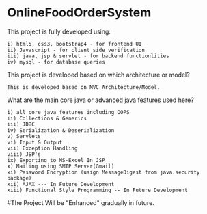 # OnlineFoodOrderSystem

This project is fully developed using:
   
    i) html5, css3, bootstrap4 - for frontend UI
    ii) Javascript - for client side verification
    iii) java, jsp & servlet - for backend functionlities
    iv) mysql - for database queries
  
This project is developed based on which architecture or model?
    
    This is developed based on MVC Architecture/Model.

What are the main core java or advanced java features used here?
    
    i) all core java features including OOPS
    ii) Collections & Generics
    iii) JDBC
    iv) Serialization & Deserialization
    v) Servlets
    vi) Input & Output
    vii) Exception Handling
    viii) JSP's
    ix) Exporting to MS-Excel In JSP
    x) Mailing using SMTP Server(Gmail)
    xi) Password Encryption (usign MessageDigest from java.security package)
    xii) AJAX --- In Future Development
    xiii) Functional Style Programming -- In Future Development
  
  #The Project Will be "Enhanced" gradually in future.

